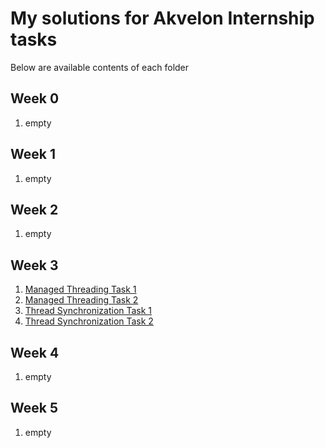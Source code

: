 # My solutions for Akvelon Internship tasks

Below are available contents of each folder

## Week 0
1. empty
## Week 1
1. empty
## Week 2
1. empty
## Week 3
1. [Managed Threading Task 1](../master/week3/ManagedThreadingTask1) 
2. [Managed Threading Task 2](../master/week3/ManagedThreadingTask2) 
3. [Thread Synchronization Task 1](../master/week3/ThreadSynchronizationTaskTask1) 
4. [Thread Synchronization Task 2](../master/week3/ThreadSynchronizationTaskTask2) 
## Week 4
1. empty
## Week 5
1. empty